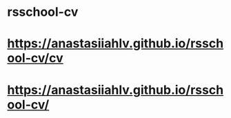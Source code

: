 # rsschool-cv
# https://anastasiiahlv.github.io/rsschool-cv/cv
# https://anastasiiahlv.github.io/rsschool-cv/ 

